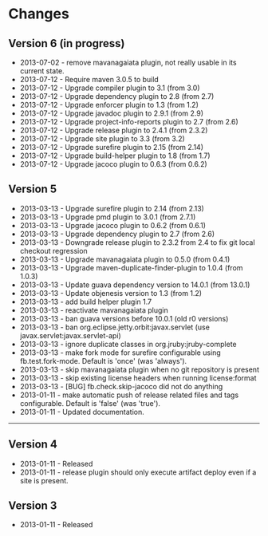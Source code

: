# Changes

## Version 6 (in progress)

* 2013-07-02 - remove mavanagaiata plugin, not really usable in its current state.
* 2013-07-12 - Require maven 3.0.5 to build
* 2013-07-12 - Upgrade compiler plugin to 3.1 (from 3.0)
* 2013-07-12 - Upgrade dependency plugin to 2.8 (from 2.7)
* 2013-07-12 - Upgrade enforcer plugin to 1.3 (from 1.2)
* 2013-07-12 - Upgrade javadoc plugin to 2.9.1 (from 2.9)
* 2013-07-12 - Upgrade project-info-reports plugin to 2.7 (from 2.6)
* 2013-07-12 - Upgrade release plugin to 2.4.1 (from 2.3.2)
* 2013-07-12 - Upgrade site plugin to 3.3 (from 3.2)
* 2013-07-12 - Upgrade surefire plugin to 2.15 (from 2.14)
* 2013-07-12 - Upgrade build-helper plugin to 1.8 (from 1.7)
* 2013-07-12 - Upgrade jacoco plugin to 0.6.3 (from 0.6.2)


## Version 5

* 2013-03-13 - Upgrade surefire plugin to 2.14 (from 2.13)
* 2013-03-13 - Upgrade pmd plugin to 3.0.1 (from 2.7.1)
* 2013-03-13 - Upgrade jacoco plugin to 0.6.2 (from 0.6.1)
* 2013-03-13 - Upgrade dependency plugin to 2.7 (from 2.6)
* 2013-03-13 - Downgrade release plugin to 2.3.2 from 2.4 to fix git local checkout regression
* 2013-03-13 - Upgrade mavanagaiata plugin to 0.5.0 (from 0.4.1)
* 2013-03-13 - Upgrade maven-duplicate-finder-plugin to 1.0.4 (from 1.0.3)
* 2013-03-13 - Update guava dependency version to 14.0.1 (from 13.0.1)
* 2013-03-13 - Update objenesis version to 1.3 (from 1.2)
* 2013-03-13 - add build helper plugin 1.7
* 2013-03-13 - reactivate mavanagaiata plugin
* 2013-03-13 - ban guava versions before 10.0.1 (old r0<x> versions)
* 2013-03-13 - ban org.eclipse.jetty.orbit:javax.servlet (use javax.servlet:javax.servlet-api)
* 2013-03-13 - ignore duplicate classes in org.jruby:jruby-complete
* 2013-03-13 - make fork mode for surefire configurable using fb.test.fork-mode. Default is 'once' (was 'always').
* 2013-03-13 - skip mavanagaiata plugin when no git repository is present
* 2013-03-13 - skip existing license headers when running license:format
* 2013-03-13 - [BUG] fb.check.skip-jacoco did not do anything
* 2013-01-11 - make automatic push of release related files and tags configurable. Default is 'false' (was 'true').
* 2013-01-11 - Updated documentation.

----

## Version 4

* 2013-01-11 - Released
* 2013-01-11 - release plugin should only execute artifact deploy even if a site is present.

## Version 3

* 2013-01-11 - Released


